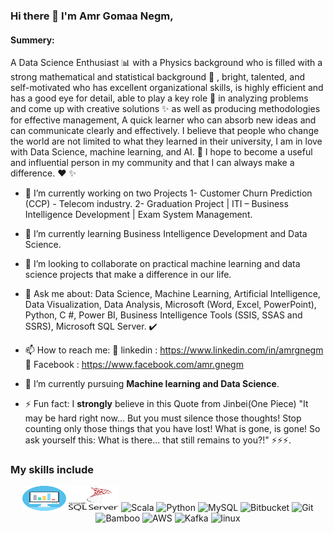 ### Hi there 👋 I'm Amr Gomaa Negm,


#### Summery:

A Data Science Enthusiast :bar_chart: with a Physics background who is filled with a strong mathematical and statistical background 📜 , bright, talented, and self-motivated who has excellent organizational skills, is highly efficient and has a good eye for detail, able to play a key role 🚀  in analyzing problems and come up with creative solutions ✨ as well as producing methodologies for effective management, A quick learner who can absorb new ideas and can communicate clearly and effectively.
I believe that people who change the world are not limited to what they learned in their university, I am in love with Data Science, machine learning, and AI. :robot: 
I hope to become a useful and influential person in my community and that I can always make a difference. ♥ ✨ 

- 🔭 I’m currently working on two Projects
1- Customer Churn Prediction (CCP) - Telecom industry.
2- Graduation Project | ITI – Business Intelligence Development | Exam System Management.

- 🌱 I’m currently learning Business Intelligence Development and Data Science.

- 👯 I’m looking to collaborate on practical machine learning and data science projects that make a difference in our life.

- 💬 Ask me about:
	Data Science, Machine Learning, Artificial Intelligence, Data Visualization, Data Analysis, Microsoft (Word, Excel, PowerPoint), Python, C #, Power BI, Business Intelligence Tools (SSIS, SSAS and SSRS), Microsoft SQL Server. :heavy_check_mark:

- 📫 How to reach me:
:link: linkedin : https://www.linkedin.com/in/amrgnegm
:link: Facebook : https://www.facebook.com/amr.gnegm

- 🌱 I’m currently pursuing **Machine learning and Data Science**.
- ⚡ Fun fact: I **strongly** believe in this Quote from Jinbei(One Piece) "It may be hard right now... But you must silence those thoughts! Stop counting only those things that you have lost! What is gone, is gone! So ask yourself this: What is there... that still remains to you?!" ⚡⚡⚡.







### My skills include

<p align="center">
	<img title="Data Science" alt="Data Science" src="https://raw.githubusercontent.com/AmrGNegm/AmrGNegm/a147830b79d64a4b847f305428a0c486e923f8f7/master/assets/analytics-data-analytics-svgrepo-com.svg" width="70" height="40" />
	<img title="Microsoft SQL Server" alt="Microsoft SQL Server" src="https://raw.githubusercontent.com/AmrGNegm/AmrGNegm/d4c3fece446f551cffa078c32bd5ce613258597e/master/assets/microsoft-sql-server-seeklogo.com.svg" width="80" height="40" />
	<img title="Scala" alt="Scala" src="https://raw.githubusercontent.com/Thomas-George-T/Thomas-George-T/master/assets/scala.svg" width="40" height="40" />
	<img title="Python" alt="Python" src="https://raw.githubusercontent.com/Thomas-George-T/Thomas-George-T/master/assets/python.svg" width="40" height="40" />
	<img title="MySQL" alt="MySQL" src="https://raw.githubusercontent.com/Thomas-George-T/Thomas-George-T/master/assets/mysql.svg" width="40" height="40" />
	<img title="Bitbucket" alt="Bitbucket" src="https://raw.githubusercontent.com/Thomas-George-T/Thomas-George-T/master/assets/bitbucket.svg" height="40" />
	<img title="Git" alt="Git" src="https://raw.githubusercontent.com/Thomas-George-T/Thomas-George-T/master/assets/git.svg" width="70" height="40" />
	<img title="Bamboo" alt="Bamboo" src="https://raw.githubusercontent.com/Thomas-George-T/Thomas-George-T/master/assets/bamboo.svg" width="40" height="40" />	
	<img title="AWS" alt="AWS" src="https://raw.githubusercontent.com/Thomas-George-T/Thomas-George-T/master/assets/aws.svg" width="60" height="40" />
	<img title="Kafka" alt="Kafka" src="https://raw.githubusercontent.com/Thomas-George-T/Thomas-George-T/master/assets/kafka.svg" width="105" height="40" />
	<img title="linux" alt="linux" src="https://raw.githubusercontent.com/Thomas-George-T/Thomas-George-T/master/assets/linux-tux.svg" width="40" />
</p>
